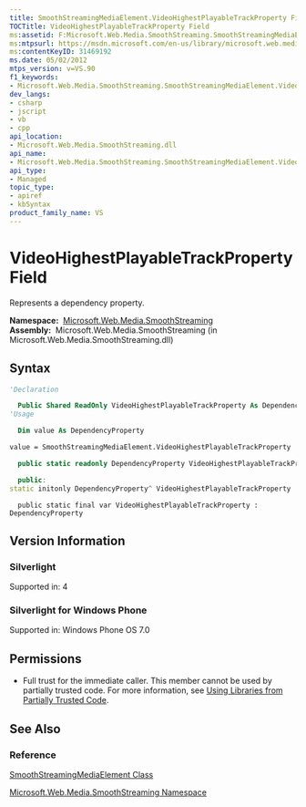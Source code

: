 ```yaml
---
title: SmoothStreamingMediaElement.VideoHighestPlayableTrackProperty Field (Microsoft.Web.Media.SmoothStreaming)
TOCTitle: VideoHighestPlayableTrackProperty Field
ms:assetid: F:Microsoft.Web.Media.SmoothStreaming.SmoothStreamingMediaElement.VideoHighestPlayableTrackProperty
ms:mtpsurl: https://msdn.microsoft.com/en-us/library/microsoft.web.media.smoothstreaming.smoothstreamingmediaelement.videohighestplayabletrackproperty(v=VS.90)
ms:contentKeyID: 31469192
ms.date: 05/02/2012
mtps_version: v=VS.90
f1_keywords:
- Microsoft.Web.Media.SmoothStreaming.SmoothStreamingMediaElement.VideoHighestPlayableTrackProperty
dev_langs:
- csharp
- jscript
- vb
- cpp
api_location:
- Microsoft.Web.Media.SmoothStreaming.dll
api_name:
- Microsoft.Web.Media.SmoothStreaming.SmoothStreamingMediaElement.VideoHighestPlayableTrackProperty
api_type:
- Managed
topic_type:
- apiref
- kbSyntax
product_family_name: VS
---
```


# VideoHighestPlayableTrackProperty Field

Represents a dependency property.

**Namespace:**  [Microsoft.Web.Media.SmoothStreaming](microsoft-web-media-smoothstreaming-namespace_1.md)  
**Assembly:**  Microsoft.Web.Media.SmoothStreaming (in Microsoft.Web.Media.SmoothStreaming.dll)

## Syntax

```vb
'Declaration

  Public Shared ReadOnly VideoHighestPlayableTrackProperty As DependencyProperty
'Usage

  Dim value As DependencyProperty

value = SmoothStreamingMediaElement.VideoHighestPlayableTrackProperty
```

```csharp
  public static readonly DependencyProperty VideoHighestPlayableTrackProperty
```

```cpp
  public:
static initonly DependencyProperty^ VideoHighestPlayableTrackProperty
```

```jscript
  public static final var VideoHighestPlayableTrackProperty : DependencyProperty
```

## Version Information

### Silverlight

Supported in: 4  

### Silverlight for Windows Phone

Supported in: Windows Phone OS 7.0  

## Permissions

  - Full trust for the immediate caller. This member cannot be used by partially trusted code. For more information, see [Using Libraries from Partially Trusted Code](https://msdn.microsoft.com/library/8skskf63).

## See Also

### Reference

[SmoothStreamingMediaElement Class](smoothstreamingmediaelement-class-microsoft-web-media-smoothstreaming_1.md)

[Microsoft.Web.Media.SmoothStreaming Namespace](microsoft-web-media-smoothstreaming-namespace_1.md)


